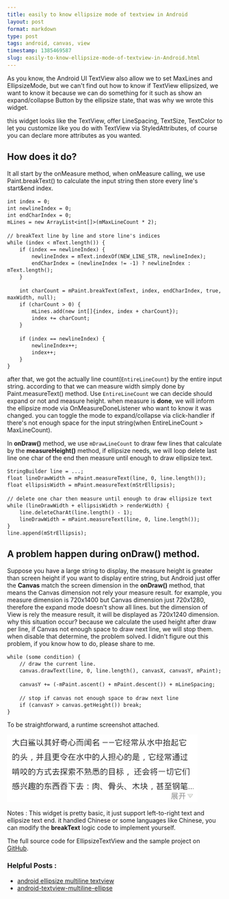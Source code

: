 ```yaml
---
title: easily to know ellipsize mode of textview in Android
layout: post
format: markdown
type: post
tags: android, canvas, view
timestamp: 1385469587
slug: easily-to-know-ellipsize-mode-of-textview-in-Android.html
---
```


As you know, the Android UI TextView also allow we to set MaxLines and EllipsizeMode,
but we can't find out how to know if TextView ellipsized, we want to know it because
we can do something for it such as show an expand/collapse Button by the ellipsize
state, that was why we wrote this widget.

this widget looks like the TextView, offer LineSpacing, TextSize, TextColor to let you
customize like you do with TextView via StyledAttributes, of course you can declare more
attributes as you wanted.

## How does it do?

It all start by the onMeasure method, when onMeasure calling, we use Paint.breakText() to
calculate the input string then store every line's start&end index.

    int index = 0;
    int newlineIndex = 0;
    int endCharIndex = 0;
    mLines = new ArrayList<int[]>(mMaxLineCount * 2);

    // breakText line by line and store line's indices
    while (index < mText.length()) {
        if (index == newlineIndex) {
            newlineIndex = mText.indexOf(NEW_LINE_STR, newlineIndex);
            endCharIndex = (newlineIndex != -1) ? newlineIndex : mText.length();
        }

        int charCount = mPaint.breakText(mText, index, endCharIndex, true, maxWidth, null);
        if (charCount > 0) {
            mLines.add(new int[]{index, index + charCount});
            index += charCount;
        }

        if (index == newlineIndex) {
            newlineIndex++;
            index++;
        }
    }

after that, we got the actually line count(`EntireLineCount`) by the entire input string.
according to that we can measure width simply done by Paint.measureText() method. Use
`EntireLineCount` we can decide should expand or not and measure height. when measure
is **done**, we will inform the ellipsize mode via OnMeasureDoneListener who want to know
it was changed. you can toggle the mode to expand/collapse via click-handler if there's
not enough space for the input string(when EntireLineCount > MaxLineCount).

In **onDraw()** method, we use `mDrawLineCount` to draw few lines that calculate by the
**measureHeight()** method, if ellipsize needs, we will loop delete last line one char
of the end then measure until enough to draw ellipsize text.

    StringBuilder line = ...;
    float lineDrawWidth = mPaint.measureText(line, 0, line.length());
    float ellipsisWidth = mPaint.measureText(mStrEllipsis);

    // delete one char then measure until enough to draw ellipsize text
    while (lineDrawWidth + ellipsisWidth > renderWidth) {
        line.deleteCharAt(line.length() - 1);
        lineDrawWidth = mPaint.measureText(line, 0, line.length());
    }
    line.append(mStrEllipsis);

## A problem happen during onDraw() method.

Suppose you have a large string to display, the measure height is greater than screen
height if you want to display entire string, but Android just offer the **Canvas** match
the screen dimension in the **onDraw()** method, that means the Canvas dimension not rely your
measure result. for example, you measure dimension is 720x1400 but Canvas dimension
just 720x1280, therefore the expand mode doesn't show all lines. but the dimension of View
is rely the measure result, it will be displayed as 720x1240 dimension. why this situation
occur? because we calculate the used height after draw per line, if Canvas not enough space
to draw next line, we will stop them. when disable that determine, the problem solved. I didn't
figure out this problem, if you know how to do, please share to me.

    while (some condition) {
        // draw the current line.
        canvas.drawText(line, 0, line.length(), canvasX, canvasY, mPaint);

        canvasY += (-mPaint.ascent() + mPaint.descent()) + mLineSpacing;

        // stop if canvas not enough space to draw next line
        if (canvasY > canvas.getHeight()) break;
    }

To be straightforward, a runtime screenshot attached.

![EllipsizeTextView runtime screenshot](/images/screenshot_of_ellipsize_textview.png "EllipsizeTextView runtime screenshot")

Notes : This widget is pretty basic, it just support left-to-right text and
ellipsize text end. it handled Chinese or some languages like Chinese,
you can modify the **breakText** logic code to implement yourself.

The full source code for EllipsizeTextView and the sample project on [GitHub](https://github.com/vince-styling/ellipsize-textview-android).

### Helpful Posts :

 - [android ellipsize multiline textview](http://stackoverflow.com/questions/2160619/android-ellipsize-multiline-textview/6763689)
 - [android-textview-multiline-ellipse](https://code.google.com/p/android-textview-multiline-ellipse/)